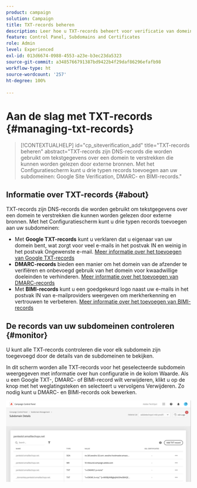 ```yaml
---
product: campaign
solution: Campaign
title: TXT-records beheren
description: Leer hoe u TXT-records beheert voor verificatie van domeineigendom.
feature: Control Panel, Subdomains and Certificates
role: Admin
level: Experienced
exl-id: 013d6674-0988-4553-a23e-b3ec23da5323
source-git-commit: a3485766791387bd9422b4f29daf86296efafb98
workflow-type: ht
source-wordcount: '257'
ht-degree: 100%

---
```


# Aan de slag met TXT-records {#managing-txt-records}

>[!CONTEXTUALHELP]
>id="cp_siteverification_add"
>title="TXT-records beheren"
>abstract="TXT-records zijn DNS-records die worden gebruikt om tekstgegevens over een domein te verstrekken die kunnen worden gelezen door externe bronnen. Met het Configuratiescherm kunt u drie typen records toevoegen aan uw subdomeinen: Google Site Verification, DMARC- en BIMI-records."

## Informatie over TXT-records {#about}

TXT-records zijn DNS-records die worden gebruikt om tekstgegevens over een domein te verstrekken die kunnen worden gelezen door externe bronnen. Met het Configuratiescherm kunt u drie typen records toevoegen aan uw subdomeinen:

* Met **Google TXT-records** kunt u verklaren dat u eigenaar van uw domein bent, wat zorgt voor veel e-mails in het postvak IN en weinig in het postvak Ongewenste e-mail. [Meer informatie over het toevoegen van Google TXT-records](managing-txt-records.md)
* **DMARC-records** bieden een manier om het domein van de afzender te verifiëren en onbevoegd gebruik van het domein voor kwaadwillige doeleinden te verhinderen. [Meer informatie over het toevoegen van DMARC-records](dmarc.md)
* Met **BIMI-records** kunt u een goedgekeurd logo naast uw e-mails in het postvak IN van e-mailproviders weergeven om merkherkenning en vertrouwen te verbeteren. [Meer informatie over het toevoegen van BIMI-records](bimi.md)

## De records van uw subdomeinen controleren {#monitor}

U kunt alle TXT-records controleren die voor elk subdomein zijn toegevoegd door de details van de subdomeinen te bekijken.

In dit scherm worden alle TXT-records voor het geselecteerde subdomein weergegeven met informatie over hun configuratie in de kolom Waarde. Als u een Google TXT-, DMARC- of BIMI-record wilt verwijderen, klikt u op de knop met het weglatingsteken en selecteert u vervolgens Verwijderen. Zo nodig kunt u DMARC- en BIMI-records ook bewerken.

![](assets/txt-records.png)
